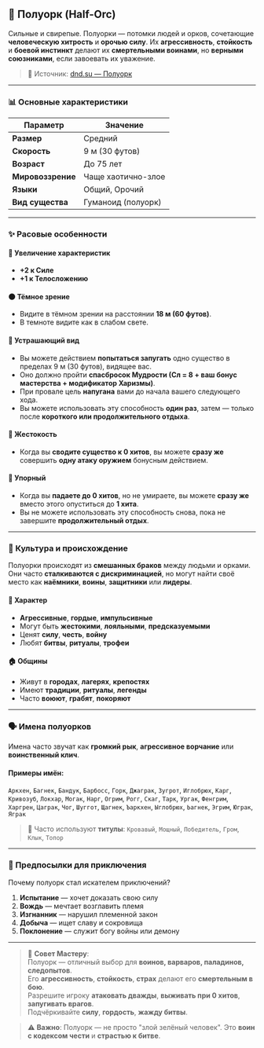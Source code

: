 ## 🧨 Полуорк (Half-Orc)

Сильные и свирепые. Полуорки — потомки людей и орков, сочетающие **человеческую хитрость** и **орочью силу**. Их **агрессивность**, **стойкость** и **боевой инстинкт** делают их **смертельными воинами**, но **верными союзниками**, если завоевать их уважение.

> 🔗 Источник: [dnd.su — Полуорк](https://dnd.su/race/85-half-orc/)

---

### 📊 Основные характеристики

| Параметр | Значение |
|---------|--------|
| **Размер** | Средний |
| **Скорость** | 9 м (30 футов) |
| **Возраст** | До 75 лет |
| **Мировоззрение** | Чаще хаотично-злое |
| **Языки** | Общий, Орочий |
| **Вид существа** | Гуманоид (полуорк) |

---

### ✨ Расовые особенности

#### 🧬 Увеличение характеристик
- **+2 к Силе**
- **+1 к Телосложению**

#### 🌑 Тёмное зрение
- Видите в тёмном зрении на расстоянии **18 м (60 футов)**.
- В темноте видите как в слабом свете.

#### 🧠 Устрашающий вид
- Вы можете действием **попытаться запугать** одно существо в пределах 9 м (30 футов), видящее вас.
- Оно должно пройти **спасбросок Мудрости (Сл = 8 + ваш бонус мастерства + модификатор Харизмы)**.
- При провале цель **напугана** вами до начала вашего следующего хода.
- Вы можете использовать эту способность **один раз**, затем — только после **короткого или продолжительного отдыха**.

#### 🧱 Жестокость
- Когда вы **сводите существо к 0 хитов**, вы можете **сразу же** совершить **одну атаку оружием** бонусным действием.

#### 🧠 Упорный
- Когда вы **падаете до 0 хитов**, но не умираете, вы можете **сразу же** вместо этого опуститься до **1 хита**.
- Вы не можете использовать эту способность снова, пока не завершите **продолжительный отдых**.

---

### 🏰 Культура и происхождение

Полуорки происходят из **смешанных браков** между людьми и орками. Они часто **сталкиваются с дискриминацией**, но могут найти своё место как **наёмники**, **воины**, **защитники** или **лидеры**.

#### 🧠 Характер
- **Агрессивные**, **гордые**, **импульсивные**
- Могут быть **жестокими**, **лояльными**, **предсказуемыми**
- Ценят **силу**, **честь**, **войну**
- Любят **битвы**, **ритуалы**, **трофеи**

#### 🏠 Общины
- Живут в **городах**, **лагерях**, **крепостях**
- Имеют **традиции**, **ритуалы**, **легенды**
- Часто **воюют**, **грабят**, **покоряют**

---

### 🗣️ Имена полуорков

Имена часто звучат как **громкий рык**, **агрессивное ворчание** или **воинственный клич**.

#### Примеры имён:
`Аркхен`, `Багнек`, `Бандук`, `Барбосс`, `Горк`, `Джаграк`, `Зугрот`, `Иглобрюх`, `Карг`, `Кривозуб`, `Локхар`, `Могак`, `Нарг`, `Огрим`, `Рогг`, `Скаг`, `Тарк`, `Ургак`, `Фенгрим`, `Харгрен`, `Цаграк`, `Чог`, `Шуггот`, `Щагнек`, `Ъаркхен`, `Ыглобрюх`, `Ьагнек`, `Эгрим`, `Юграк`, `Яграк`

> 📌 Часто используют **титулы**: `Кровавый`, `Мощный`, `Победитель`, `Гром`, `Клык`, `Топор`

---

### 🎯 Предпосылки для приключения

Почему полуорк стал искателем приключений?

1. **Испытание** — хочет доказать свою силу
2. **Вождь** — мечтает возглавить племя
3. **Изгнанник** — нарушил племенной закон
4. **Добыча** — ищет славу и сокровища
5. **Поклонение** — служит богу войны или демону

---

> 📌 **Совет Мастеру**:  
> Полуорк — отличный выбор для **воинов, варваров, паладинов, следопытов**.  
> Его **агрессивность**, **стойкость**, **страх** делают его **смертельным в бою**.  
> Разрешите игроку **атаковать дважды**, **выживать при 0 хитов**, **запугивать врагов**.  
> Подчёркивайте **силу**, **гордость**, **жажду битвы**.

> ⚠️ **Важно**: Полуорк — не просто "злой зелёный человек". Это **воин с кодексом чести** и **страстью к битве**.
